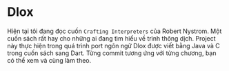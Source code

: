 # Dlox
Hiện tại tôi đang đọc cuốn `Crafting Interpreters` của Robert Nystrom. Một cuốn sách rất hay cho những ai đang tìm hiểu về trình thông dịch. Project này thực hiện trong quá trình port ngôn ngữ Dlox được viết bằng Java và C trong cuốn sách sang Dart. Từng commit tương ứng với từng chương, bạn có thể xem và cùng làm theo.